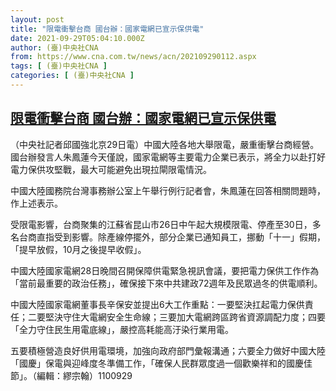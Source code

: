 ```yaml
---
layout: post
title: "限電衝擊台商 國台辦：國家電網已宣示保供電"
date: 2021-09-29T05:04:10.000Z
author: (臺)中央社CNA
from: https://www.cna.com.tw/news/acn/202109290112.aspx
tags: [ (臺)中央社CNA ]
categories: [ (臺)中央社CNA ]
---
```

<!--1632891850000-->
[限電衝擊台商 國台辦：國家電網已宣示保供電](https://www.cna.com.tw/news/acn/202109290112.aspx)
------

<div>
<div></div><div><p>（中央社記者邱國強北京29日電）中國大陸各地大舉限電，嚴重衝擊台商經營。國台辦發言人朱鳳蓮今天僅說，國家電網等主要電力企業已表示，將全力以赴打好電力保供攻堅戰，最大可能避免出現拉閘限電情況。</p><p>中國大陸國務院台灣事務辦公室上午舉行例行記者會，朱鳳蓮在回答相關問題時，作上述表示。</p><p>受限電影響，台商聚集的江蘇省昆山市26日中午起大規模限電、停產至30日，多名台商直指受到影響。除產線停擺外，部分企業已通知員工，挪動「十一」假期，「提早放假，10月之後提早收假」。</p><p>中國大陸國家電網28日晚間召開保障供電緊急視訊會議，要把電力保供工作作為「當前最重要的政治任務」，確保接下來中共建政72週年及民眾過冬的供電順利。</p><p>中國大陸國家電網董事長辛保安並提出6大工作重點：一要堅決扛起電力保供責任；二要堅決守住大電網安全生命線；三要加大電網跨區跨省資源調配力度；四要「全力守住民生用電底線」，嚴控高耗能高汙染行業用電。</p><p>五要積極營造良好供用電環境，加強向政府部門彙報溝通；六要全力做好中國大陸「國慶」保電與迎峰度冬準備工作，「確保人民群眾度過一個歡樂祥和的國慶佳節」。（編輯：繆宗翰）1100929</p></div>
</div>
